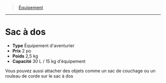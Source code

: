 ﻿---
!EquipmentItem
Type: Équipement d'aventurier
Price: 2 po
Weight: 2,5 kg
Capacity: 30 L / 15 kg d'équipement
Id: equipment_hd.md#sac-à-dos
ParentLink: equipment_hd.md#Équipement
Name: Sac à dos
ParentName: Équipement
NameLevel: 1
Attributes:
  Name: Sac à dos
  Markdown: >+
    # <!--Name-->Sac à dos<!--/Name-->


    - **Type** <!--Type-->Équipement d'aventurier<!--/Type-->

    - **Prix** <!--Price-->2 po<!--/Price-->

    - **Poids** <!--Weight-->2,5 kg<!--/Weight-->

    - **Capacité** <!--Capacity-->30 L / 15 kg d'équipement<!--/Capacity-->


    Vous pouvez aussi attacher des objets comme un sac de couchage ou un rouleau de corde sur le sac à dos

  Type: Équipement d'aventurier
  Price: 2 po
  Weight: 2,5 kg
  Capacity: 30 L / 15 kg d'équipement
AttributesDictionary: >+
  Name: Sac à dos

  Markdown: >+

    # <!--Name-->Sac à dos<!--/Name-->





    - **Type** <!--Type-->Équipement d'aventurier<!--/Type-->



    - **Prix** <!--Price-->2 po<!--/Price-->



    - **Poids** <!--Weight-->2,5 kg<!--/Weight-->



    - **Capacité** <!--Capacity-->30 L / 15 kg d'équipement<!--/Capacity-->





    Vous pouvez aussi attacher des objets comme un sac de couchage ou un rouleau de corde sur le sac à dos



  Type: Équipement d'aventurier

  Price: 2 po

  Weight: 2,5 kg

  Capacity: 30 L / 15 kg d'équipement

---
> [Équipement](hd_equipment.md)

---

# Sac à dos

- **Type** Équipement d'aventurier
- **Prix** 2 po
- **Poids** 2,5 kg
- **Capacité** 30 L / 15 kg d'équipement

Vous pouvez aussi attacher des objets comme un sac de couchage ou un rouleau de corde sur le sac à dos

